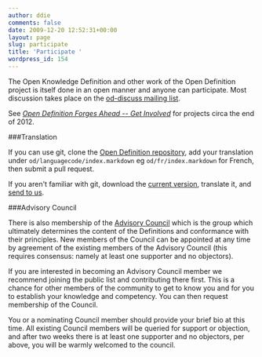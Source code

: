 ```yaml
---
author: ddie
comments: false
date: 2009-12-20 12:52:31+00:00
layout: page
slug: participate
title: 'Participate '
wordpress_id: 154
---
```


The Open Knowledge Definition and other work of the Open Definition project is itself done in an open manner and anyone can participate. Most discussion takes place on the [od-discuss mailing list](http://lists.okfn.org/mailman/listinfo/od-discuss).

See _[Open Definition Forges Ahead -- Get Involved](http://opendefinition.org/2012/12/17/open-definition-forges-ahead-get-involved/)_ for projects circa the end of 2012.

###Translation

If you can use git, clone the [Open Definition repository](https://github.com/okfn/opendefinition), add your translation under `od/languagecode/index.markdown` eg `od/fr/index.markdown` for French, then submit a pull request.

If you aren't familiar with git, download the [current version](https://raw.github.com/okfn/opendefinition/e040e13b4d9b311cce4e7bcad9c6b3a2ca3b31ec/source/open-definition.markdown), translate it, and [send to us](/contact).


###Advisory Council

There is also membership of the [Advisory Council](/advisory-council) which is the group which ultimately determines the content of the Definitions and conformance with their principles. New members of the Council can be appointed at any time by agreement of the existing members of the Advisory Council (this requires consensus: namely at least one supporter and no objectors).

If you are interested in becoming an Advisory Council member we recommend joining the public list and contributing there first. This is a chance for other members of the community to get to know you and for you to establish your knowledge and competency. You can then request membership of the Council.

You or a nominating Council member should provide your brief bio at this time. All existing Council members will be queried for support or objection, and after two weeks there is at least one supporter and no objectors, per above, you will be warmly welcomed to the council.
